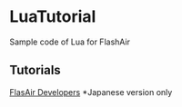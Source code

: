 # LuaTutorial
Sample code of Lua for FlashAir
## Tutorials
[FlasAir Developers](https://flashair-developers.com/ja/documents/tutorials/lua/) *Japanese version only
